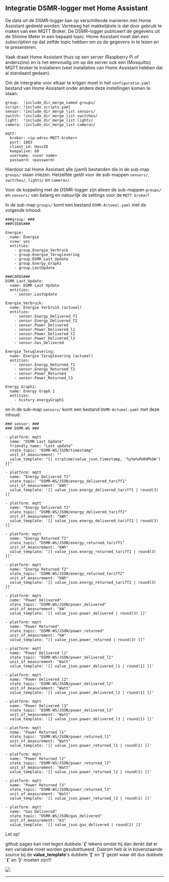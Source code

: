 ## Integratie DSMR-logger met Home Assistant

De data uit de DSMR-logger kan op verschillende manieren met
Home Assistant gedeeld worden. Verreweg het makkelijkste is dat
door gebruik te maken van een MQTT Broker.
De DSMR-logger publiceert de gegevens uit de Slimme Meter in een
bepaald topic. Home Assistant moet dan een subscription op dat
zelfde topic hebben om zo de gegevens in te lezen en te presenteren.

Vaak draait Home Assistant thuis op een server (Raspberry Pi
of anderszins) en is het eenvoudig om op die server ook een
(Mosquitto) MQTT broker te installeren (veel installaties van
Home Assistant hebben dat al standaard gedaan). 

Om de intergratie voor elkaar te krijgen moet in het `configuratie.yaml` 
bestand van Home Assistant onder andere deze instellingen
komen te staan:

```
group:  !include_dir_merge_named groups/
script: !include scripts.yaml
sensor: !include_dir_merge_list sensors/
switch: !include_dir_merge_list switches/
light:  !include_dir_merge_list lights/
camera: !include_dir_merge_list cameras/

mqtt:
  broker: <ip-adres-MQTT-broker>
  port: 1883
  client_id: HassIO
  keepalive: 60
  username: <user name>
  password: <password>

```

Hierdoor zal Home Assistant alle (yaml) bestanden die in de sub-map
`groups/` staan inlezen. Hetzelfde geldt voor de sub-mappen
`sensors/`, `switches/`, `lights/` en `cameras/`.

Voor de koppeling met de DSMR-logger zijn alleen de sub-mappen
`groups/` en `sensors/` van belang en natuurlijk de settings
voor de `MQTT broker`!

In de sub-map `groups/` komt een bestand `DSMR-Actueel.yaml` met 
de volgende inhoud:
```
###group: ###
###VIEWS###

Energie:
  name: Energie
  view: yes
  entities:
    - group.Energie_Verbruik
    - group.Energie_Teruglevering
    - group.DSMR_Last_Update
    - group.Energy_Graph1
    - group.LastUpdate

###CARDS###
DSMR_Last_Update:
  name: DSMR Last Update
  entities:
    - sensor.LastUpdate

Energie_Verbruik:
  name: Energie Verbruik (actueel)
  entities:
    - sensor.Energy_Delivered_T1
    - sensor.Energy_Delivered_T2
    - sensor.Power_Delivered
    - sensor.Power_Delivered_l1
    - sensor.Power_Delivered_l2
    - sensor.Power_Delivered_l3
    - sensor.Gas_Delivered

Energie_Teruglevering:
  name: Energie Teruglevering (actueel)
  entities:
    - sensor.Energy_Returned_T1
    - sensor.Energy_Returned_T2
    - sensor.Power_Returned
    - sensor.Power_Returned_l3

Energy_Graph1:
  name: Energy Graph 1
  entities:
    - history.energyGraph1

```

en in de sub-map `sensors/` komt een bestand `DSMR-Actueel.yaml`
met deze inhoud:
```
### sensor: ###
### DSMR-WS ###

- platform: mqtt
  name: "DSMR Last Update"
  friendly_name: "Last update"
  state_topic: "DSMR-WS/JSON/timestamp"
  unit_of_measurement: ""
  value_template: "{{ strptime(value_json.timestamp, '%y%m%d%H%M%SW') }}"

- platform: mqtt
  name: "Energy Delivered T1"
  state_topic: "DSMR-WS/JSON/energy_delivered_tariff1" 
  unit_of_measurement: "kWh"
  value_template: '[[ value_json.energy_delivered_tariff1 | round(3) ]]'

- platform: mqtt
  name: "Energy Delivered T2"
  state_topic: "DSMR-WS/JSON/energy_delivered_tariff2" 
  unit_of_measurement: "kWh"
  value_template: '[[ value_json.energy_delivered_tariff2 | round(3) ]]'

- platform: mqtt
  name: "Energy Returned T1"
  state_topic: "DSMR-WS/JSON/energy_returned_tariff1" 
  unit_of_measurement: "kWh"
  value_template: '[[ value_json.energy_returned_tariff1 | round(3) ]]'

- platform: mqtt
  name: "Energy Returned T2"
  state_topic: "DSMR-WS/JSON/energy_returned_tariff2" 
  unit_of_measurement: "kWh"
  value_template: '[[ value_json.energy_returned_tariff2 | round(3) ]]'

- platform: mqtt
  name: "Power Delivered"
  state_topic: "DSMR-WS/JSON/power_delivered" 
  unit_of_measurement: "kW"
  value_template: '[[ value_json.power_delivered | round(3) ]]'

- platform: mqtt
  name: "Power Returned"
  state_topic: "DSMR-WS/JSON/power_returned"
  unit_of_measurement: "kW"
  value_template: "[[ value_json.power_returned | round(3) ]]"

- platform: mqtt
  name: "Power Delivered l1"
  state_topic: "DSMR-WS/JSON/power_delivered_l1" 
  unit_of_measurement: "Watt"
  value_template: '[[ value_json.power_delivered_l1 | round(1) ]]'

- platform: mqtt
  name: "Power Delivered l2"
  state_topic: "DSMR-WS/JSON/power_delivered_l2" 
  unit_of_measurement: "Watt"
  value_template: '[[ value_json.power_delivered_l2 | round(1) ]]'

- platform: mqtt
  name: "Power Delivered l3"
  state_topic: "DSMR-WS/JSON/power_delivered_l3" 
  unit_of_measurement: "Watt"
  value_template: '[[ value_json.power_delivered_l3 | round(1) ]]'

- platform: mqtt
  name: "Power Returned l1"
  state_topic: "DSMR-WS/JSON/power_returned_l1"
  unit_of_measurement: "Watt"
  value_template: '[[ value_json.power_returned_l1 | round(1) ]]'

- platform: mqtt
  name: "Power Returned l2"
  state_topic: "DSMR-WS/JSON/power_returned_l2"
  unit_of_measurement: "Watt"
  value_template: '[[ value_json.power_returned_l2 | round(1) ]]'

- platform: mqtt
  name: "Power Returned l3"
  state_topic: "DSMR-WS/JSON/power_returned_l3"
  unit_of_measurement: "Watt"
  value_template: '[[ value_json.power_returned_l3 | round(1) ]]'

- platform: mqtt
  name: "Gas Delivered"
  state_topic: "DSMR-WS/JSON/gas_delivered"
  unit_of_measurement: "m3"
  value_template: '[[ value_json.gas_delivered | round(2) ]]'

```
<div class="admonition note">
<p class="admonition-title">Let op!</p>
github pages kan niet tegen dubbele '<b>{</b>' tekens omdat hij dan denkt
dat er een variabele moet worden gesubstitueerd. Daarom heb ik
in bovenstaande source bij de <b>value_template</b>'s dubbele
 '<b>[</b>' en '<b>]</b>' gezet waar dit dus
dubbele '<b>{</b>' en '<b>}</b>' moeten zijn!!!
</div>

![](img/HassIO-DSMR-data.png)

<hr>